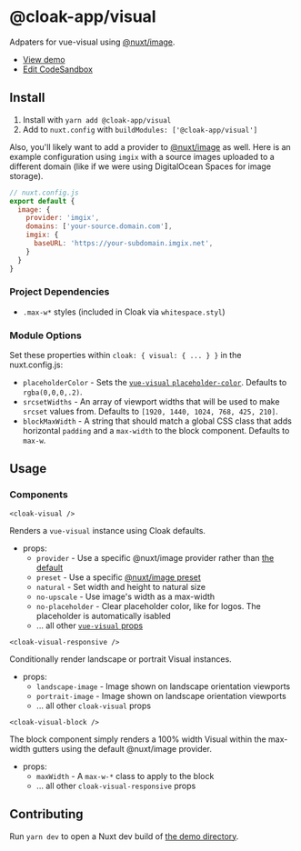 # @cloak-app/visual

Adpaters for vue-visual using [@nuxt/image](https://image.nuxtjs.org).

- [View demo](https://cloak-visual.netlify.app)
- [Edit CodeSandbox](https://githubbox.com/BKWLD/cloak-visual)

## Install

1. Install with `yarn add @cloak-app/visual`
2. Add to `nuxt.config` with `buildModules: ['@cloak-app/visual']`

Also, you'll likely want to add a provider to [@nuxt/image](https://image.nuxtjs.org/api/options) as well.  Here is an example configuration using `imgix` with a source images uploaded to a different domain (like if we were using DigitalOcean Spaces for image storage).

```js
// nuxt.config.js
export default {
  image: {
    provider: 'imgix',
    domains: ['your-source.domain.com'],
    imgix: {
      baseURL: 'https://your-subdomain.imgix.net',
    }
  }
}
```

### Project Dependencies

- `.max-w*` styles (included in Cloak via `whitespace.styl`)

### Module Options

Set these properties within `cloak: { visual: { ... } }` in the nuxt.config.js:

- `placeholderColor` - Sets the [`vue-visual` `placeholder-color`](https://github.com/BKWLD/vue-visual#loading). Defaults to `rgba(0,0,0,.2)`.
- `srcsetWidths` - An array of viewport widths that will be used to make `srcset` values from.  Defaults to `[1920, 1440, 1024, 768, 425, 210]`.
- `blockMaxWidth` - A string that should match a global CSS class that adds horizontal `padding` and a `max-width` to the block component.  Defaults to `max-w`.

## Usage

### Components

`<cloak-visual />`

Renders a `vue-visual` instance using Cloak defaults.

- props:
  - `provider` - Use a specific @nuxt/image provider rather than [the default](https://image.nuxtjs.org/api/options#provider)
  - `preset` - Use a specific [@nuxt/image preset](https://image.nuxtjs.org/api/options#presets)
  - `natural` - Set width and height to natural size
  - `no-upscale` - Use image's width as a max-width
  - `no-placeholder` - Clear placeholder color, like for logos.  The placeholder is automatically isabled
  - ... all other [`vue-visual` props](https://github.com/BKWLD/vue-visual)

`<cloak-visual-responsive />`

Conditionally render landscape or portrait Visual instances.

- props:
  - `landscape-image` - Image shown on landscape orientation viewports
  - `portrait-image` - Image shown on landscape orientation viewports
  - ... all other `cloak-visual` props

`<cloak-visual-block />`

The block component simply renders a 100% width Visual within the max-width gutters using the default @nuxt/image provider.

- props:
  - `maxWidth` - A `max-w-*` class to apply to the block
  - ... all other `cloak-visual-responsive` props

## Contributing

Run `yarn dev` to open a Nuxt dev build of [the demo directory](./demo).
